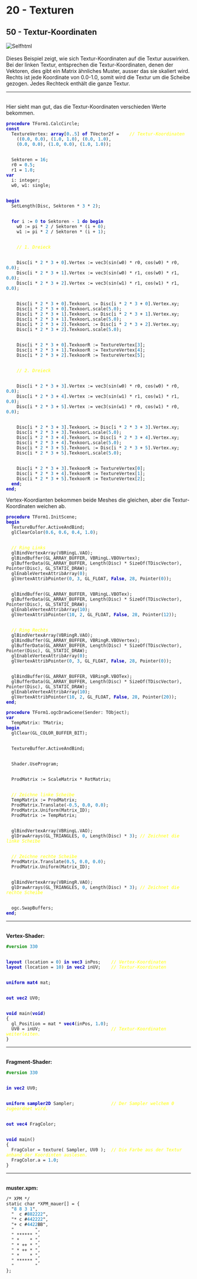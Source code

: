 <html>
    <b><h1>20 - Texturen</h1></b>
    <b><h2>50 - Textur-Koordinaten</h2></b>
<img src="image.png" alt="Selfhtml"><br><br>
Dieses Beispiel zeigt, wie sich Textur-Koordinaten auf die Textur auswirken.<br>
Bei der linken Textur, entsprechen die Textur-Koordinaten, denen der Vektoren, dies gibt ein Matrix ähnliches Muster, ausser das sie skaliert wird.<br>
Rechts ist jede Koordinate von 0.0-1.0, somit wird die Textur um die Scheibe gezogen. Jedes Rechteck enthält die ganze Textur.<br>
<hr><br>
Hier sieht man gut, das die Textur-Koordinaten verschieden Werte bekommen.<br>
<pre><code><b><font color="0000BB">procedure</font></b> TForm1.CalcCircle;
<b><font color="0000BB">const</font></b>
  TextureVertex: <b><font color="0000BB">array</font></b>[<font color="#0077BB">0</font>..<font color="#0077BB">5</font>] <b><font color="0000BB">of</font></b> TVector2f =    <i><font color="#FFFF00">// Textur-Koordinaten</font></i>
    ((<font color="#0077BB">0</font>.<font color="#0077BB">0</font>, <font color="#0077BB">0</font>.<font color="#0077BB">0</font>), (<font color="#0077BB">1</font>.<font color="#0077BB">0</font>, <font color="#0077BB">1</font>.<font color="#0077BB">0</font>), (<font color="#0077BB">0</font>.<font color="#0077BB">0</font>, <font color="#0077BB">1</font>.<font color="#0077BB">0</font>),
    (<font color="#0077BB">0</font>.<font color="#0077BB">0</font>, <font color="#0077BB">0</font>.<font color="#0077BB">0</font>), (<font color="#0077BB">1</font>.<font color="#0077BB">0</font>, <font color="#0077BB">0</font>.<font color="#0077BB">0</font>), (<font color="#0077BB">1</font>.<font color="#0077BB">0</font>, <font color="#0077BB">1</font>.<font color="#0077BB">0</font>));
<br>
  Sektoren = <font color="#0077BB">16</font>;
  r0 = <font color="#0077BB">0</font>.<font color="#0077BB">5</font>;
  r1 = <font color="#0077BB">1</font>.<font color="#0077BB">0</font>;
<b><font color="0000BB">var</font></b>
  i: integer;
  w0, w1: single;
<br>
<b><font color="0000BB">begin</font></b>
  SetLength(Disc, Sektoren * <font color="#0077BB">3</font> * <font color="#0077BB">2</font>);
<br>
  <b><font color="0000BB">for</font></b> i := <font color="#0077BB">0</font> <b><font color="0000BB">to</font></b> Sektoren - <font color="#0077BB">1</font> <b><font color="0000BB">do</font></b> <b><font color="0000BB">begin</font></b>
    w0 := pi * <font color="#0077BB">2</font> / Sektoren * (i + <font color="#0077BB">0</font>);
    w1 := pi * <font color="#0077BB">2</font> / Sektoren * (i + <font color="#0077BB">1</font>);
<br>
    <i><font color="#FFFF00">// 1. Dreieck</font></i>
<br>
    Disc[i * <font color="#0077BB">2</font> * <font color="#0077BB">3</font> + <font color="#0077BB">0</font>].Vertex := vec3(sin(w0) * r0, cos(w0) * r0, <font color="#0077BB">0</font>.<font color="#0077BB">0</font>);
    Disc[i * <font color="#0077BB">2</font> * <font color="#0077BB">3</font> + <font color="#0077BB">1</font>].Vertex := vec3(sin(w0) * r1, cos(w0) * r1, <font color="#0077BB">0</font>.<font color="#0077BB">0</font>);
    Disc[i * <font color="#0077BB">2</font> * <font color="#0077BB">3</font> + <font color="#0077BB">2</font>].Vertex := vec3(sin(w1) * r1, cos(w1) * r1, <font color="#0077BB">0</font>.<font color="#0077BB">0</font>);
<br>
    Disc[i * <font color="#0077BB">2</font> * <font color="#0077BB">3</font> + <font color="#0077BB">0</font>].TexkoorL := Disc[i * <font color="#0077BB">2</font> * <font color="#0077BB">3</font> + <font color="#0077BB">0</font>].Vertex.xy;
    Disc[i * <font color="#0077BB">2</font> * <font color="#0077BB">3</font> + <font color="#0077BB">0</font>].TexkoorL.scale(<font color="#0077BB">5</font>.<font color="#0077BB">0</font>);
    Disc[i * <font color="#0077BB">2</font> * <font color="#0077BB">3</font> + <font color="#0077BB">1</font>].TexkoorL := Disc[i * <font color="#0077BB">2</font> * <font color="#0077BB">3</font> + <font color="#0077BB">1</font>].Vertex.xy;
    Disc[i * <font color="#0077BB">2</font> * <font color="#0077BB">3</font> + <font color="#0077BB">1</font>].TexkoorL.scale(<font color="#0077BB">5</font>.<font color="#0077BB">0</font>);
    Disc[i * <font color="#0077BB">2</font> * <font color="#0077BB">3</font> + <font color="#0077BB">2</font>].TexkoorL := Disc[i * <font color="#0077BB">2</font> * <font color="#0077BB">3</font> + <font color="#0077BB">2</font>].Vertex.xy;
    Disc[i * <font color="#0077BB">2</font> * <font color="#0077BB">3</font> + <font color="#0077BB">2</font>].TexkoorL.scale(<font color="#0077BB">5</font>.<font color="#0077BB">0</font>);
<br>
    Disc[i * <font color="#0077BB">2</font> * <font color="#0077BB">3</font> + <font color="#0077BB">0</font>].TexkoorR := TextureVertex[<font color="#0077BB">3</font>];
    Disc[i * <font color="#0077BB">2</font> * <font color="#0077BB">3</font> + <font color="#0077BB">1</font>].TexkoorR := TextureVertex[<font color="#0077BB">4</font>];
    Disc[i * <font color="#0077BB">2</font> * <font color="#0077BB">3</font> + <font color="#0077BB">2</font>].TexkoorR := TextureVertex[<font color="#0077BB">5</font>];
<br>
    <i><font color="#FFFF00">// 2. Dreieck</font></i>
<br>
    Disc[i * <font color="#0077BB">2</font> * <font color="#0077BB">3</font> + <font color="#0077BB">3</font>].Vertex := vec3(sin(w0) * r0, cos(w0) * r0, <font color="#0077BB">0</font>.<font color="#0077BB">0</font>);
    Disc[i * <font color="#0077BB">2</font> * <font color="#0077BB">3</font> + <font color="#0077BB">4</font>].Vertex := vec3(sin(w1) * r1, cos(w1) * r1, <font color="#0077BB">0</font>.<font color="#0077BB">0</font>);
    Disc[i * <font color="#0077BB">2</font> * <font color="#0077BB">3</font> + <font color="#0077BB">5</font>].Vertex := vec3(sin(w1) * r0, cos(w1) * r0, <font color="#0077BB">0</font>.<font color="#0077BB">0</font>);
<br>
    Disc[i * <font color="#0077BB">2</font> * <font color="#0077BB">3</font> + <font color="#0077BB">3</font>].TexkoorL := Disc[i * <font color="#0077BB">2</font> * <font color="#0077BB">3</font> + <font color="#0077BB">3</font>].Vertex.xy;
    Disc[i * <font color="#0077BB">2</font> * <font color="#0077BB">3</font> + <font color="#0077BB">3</font>].TexkoorL.scale(<font color="#0077BB">5</font>.<font color="#0077BB">0</font>);
    Disc[i * <font color="#0077BB">2</font> * <font color="#0077BB">3</font> + <font color="#0077BB">4</font>].TexkoorL := Disc[i * <font color="#0077BB">2</font> * <font color="#0077BB">3</font> + <font color="#0077BB">4</font>].Vertex.xy;
    Disc[i * <font color="#0077BB">2</font> * <font color="#0077BB">3</font> + <font color="#0077BB">4</font>].TexkoorL.scale(<font color="#0077BB">5</font>.<font color="#0077BB">0</font>);
    Disc[i * <font color="#0077BB">2</font> * <font color="#0077BB">3</font> + <font color="#0077BB">5</font>].TexkoorL := Disc[i * <font color="#0077BB">2</font> * <font color="#0077BB">3</font> + <font color="#0077BB">5</font>].Vertex.xy;
    Disc[i * <font color="#0077BB">2</font> * <font color="#0077BB">3</font> + <font color="#0077BB">5</font>].TexkoorL.scale(<font color="#0077BB">5</font>.<font color="#0077BB">0</font>);
<br>
    Disc[i * <font color="#0077BB">2</font> * <font color="#0077BB">3</font> + <font color="#0077BB">3</font>].TexkoorR := TextureVertex[<font color="#0077BB">0</font>];
    Disc[i * <font color="#0077BB">2</font> * <font color="#0077BB">3</font> + <font color="#0077BB">4</font>].TexkoorR := TextureVertex[<font color="#0077BB">1</font>];
    Disc[i * <font color="#0077BB">2</font> * <font color="#0077BB">3</font> + <font color="#0077BB">5</font>].TexkoorR := TextureVertex[<font color="#0077BB">2</font>];
  <b><font color="0000BB">end</font></b>;
<b><font color="0000BB">end</font></b>;</code></pre>
Vertex-Koordianten bekommen beide Meshes die gleichen, aber die Textur-Koordinaten weichen ab.<br>
<pre><code><b><font color="0000BB">procedure</font></b> TForm1.InitScene;
<b><font color="0000BB">begin</font></b>
  TextureBuffer.ActiveAndBind;
  glClearColor(<font color="#0077BB">0</font>.<font color="#0077BB">6</font>, <font color="#0077BB">0</font>.<font color="#0077BB">6</font>, <font color="#0077BB">0</font>.<font color="#0077BB">4</font>, <font color="#0077BB">1</font>.<font color="#0077BB">0</font>);
<br>
  <i><font color="#FFFF00">// Ring Links</font></i>
  glBindVertexArray(VBRingL.VAO);
  glBindBuffer(GL_ARRAY_BUFFER, VBRingL.VBOVertex);
  glBufferData(GL_ARRAY_BUFFER, Length(Disc) * SizeOf(TDiscVector), Pointer(Disc), GL_STATIC_DRAW);
  glEnableVertexAttribArray(<font color="#0077BB">0</font>);
  glVertexAttribPointer(<font color="#0077BB">0</font>, <font color="#0077BB">3</font>, GL_FLOAT, <b><font color="0000BB">False</font></b>, <font color="#0077BB">28</font>, Pointer(<font color="#0077BB">0</font>));
<br>
  glBindBuffer(GL_ARRAY_BUFFER, VBRingL.VBOTex);
  glBufferData(GL_ARRAY_BUFFER, Length(Disc) * SizeOf(TDiscVector), Pointer(Disc), GL_STATIC_DRAW);
  glEnableVertexAttribArray(<font color="#0077BB">10</font>);
  glVertexAttribPointer(<font color="#0077BB">10</font>, <font color="#0077BB">2</font>, GL_FLOAT, <b><font color="0000BB">False</font></b>, <font color="#0077BB">28</font>, Pointer(<font color="#0077BB">12</font>));
<br>
  <i><font color="#FFFF00">// Ring Rechts</font></i>
  glBindVertexArray(VBRingR.VAO);
  glBindBuffer(GL_ARRAY_BUFFER, VBRingR.VBOVertex);
  glBufferData(GL_ARRAY_BUFFER, Length(Disc) * SizeOf(TDiscVector), Pointer(Disc), GL_STATIC_DRAW);
  glEnableVertexAttribArray(<font color="#0077BB">0</font>);
  glVertexAttribPointer(<font color="#0077BB">0</font>, <font color="#0077BB">3</font>, GL_FLOAT, <b><font color="0000BB">False</font></b>, <font color="#0077BB">28</font>, Pointer(<font color="#0077BB">0</font>));
<br>
  glBindBuffer(GL_ARRAY_BUFFER, VBRingR.VBOTex);
  glBufferData(GL_ARRAY_BUFFER, Length(Disc) * SizeOf(TDiscVector), Pointer(Disc), GL_STATIC_DRAW);
  glEnableVertexAttribArray(<font color="#0077BB">10</font>);
  glVertexAttribPointer(<font color="#0077BB">10</font>, <font color="#0077BB">2</font>, GL_FLOAT, <b><font color="0000BB">False</font></b>, <font color="#0077BB">28</font>, Pointer(<font color="#0077BB">20</font>));
<b><font color="0000BB">end</font></b>;</code></pre>
<pre><code><b><font color="0000BB">procedure</font></b> TForm1.ogcDrawScene(Sender: TObject);
<b><font color="0000BB">var</font></b>
  TempMatrix: TMatrix;
<b><font color="0000BB">begin</font></b>
  glClear(GL_COLOR_BUFFER_BIT);
<br>
  TextureBuffer.ActiveAndBind;
<br>
  Shader.UseProgram;
<br>
  ProdMatrix := ScaleMatrix * RotMatrix;
<br>
  <i><font color="#FFFF00">// Zeichne linke Scheibe</font></i>
  TempMatrix := ProdMatrix;
  ProdMatrix.Translate(-<font color="#0077BB">0</font>.<font color="#0077BB">5</font>, <font color="#0077BB">0</font>.<font color="#0077BB">0</font>, <font color="#0077BB">0</font>.<font color="#0077BB">0</font>);
  ProdMatrix.Uniform(Matrix_ID);
  ProdMatrix := TempMatrix;
<br>
  glBindVertexArray(VBRingL.VAO);
  glDrawArrays(GL_TRIANGLES, <font color="#0077BB">0</font>, Length(Disc) * <font color="#0077BB">3</font>); <i><font color="#FFFF00">// Zeichnet die linke Scheibe</font></i>
<br>
  <i><font color="#FFFF00">// Zeichne rechte Scheibe</font></i>
  ProdMatrix.Translate(<font color="#0077BB">0</font>.<font color="#0077BB">5</font>, <font color="#0077BB">0</font>.<font color="#0077BB">0</font>, <font color="#0077BB">0</font>.<font color="#0077BB">0</font>);
  ProdMatrix.Uniform(Matrix_ID);
<br>
  glBindVertexArray(VBRingR.VAO);
  glDrawArrays(GL_TRIANGLES, <font color="#0077BB">0</font>, Length(Disc) * <font color="#0077BB">3</font>); <i><font color="#FFFF00">// Zeichnet die rechte Scheibe</font></i>
<br>
  ogc.SwapBuffers;
<b><font color="0000BB">end</font></b>;</code></pre>
<hr><br>
<b>Vertex-Shader:</b><br>
<pre><code><b><font color="#008800">#version</font></b> <font color="#0077BB">330</font>
<br>
<b><font color="0000BB">layout</font></b> (location = <font color="#0077BB">0</font>) <b><font color="0000BB">in</font></b> <b><font color="0000BB">vec3</font></b> inPos;    <i><font color="#FFFF00">// Vertex-Koordinaten</font></i>
<b><font color="0000BB">layout</font></b> (location = <font color="#0077BB">10</font>) <b><font color="0000BB">in</font></b> <b><font color="0000BB">vec2</font></b> inUV;    <i><font color="#FFFF00">// Textur-Koordinaten</font></i>
<br>
<b><font color="0000BB">uniform</font></b> <b><font color="0000BB">mat4</font></b> mat;
<br>
<b><font color="0000BB">out</font></b> <b><font color="0000BB">vec2</font></b> UV0;
<br>
<b><font color="0000BB">void</font></b> main(<b><font color="0000BB">void</font></b>)
{
  gl_Position = mat * <b><font color="0000BB">vec4</font></b>(inPos, <font color="#0077BB">1</font>.<font color="#0077BB">0</font>);
  UV0 = inUV;                           <i><font color="#FFFF00">// Textur-Koordinaten weiterleiten.</font></i>
}
</code></pre>
<hr><br>
<b>Fragment-Shader:</b><br>
<pre><code><b><font color="#008800">#version</font></b> <font color="#0077BB">330</font>
<br>
<b><font color="0000BB">in</font></b> <b><font color="0000BB">vec2</font></b> UV0;
<br>
<b><font color="0000BB">uniform</font></b> <b><font color="0000BB">sampler2D</font></b> Sampler;              <i><font color="#FFFF00">// Der Sampler welchem 0 zugeordnet wird.</font></i>
<br>
<b><font color="0000BB">out</font></b> <b><font color="0000BB">vec4</font></b> FragColor;
<br>
<b><font color="0000BB">void</font></b> main()
{
  FragColor = texture( Sampler, UV0 );  <i><font color="#FFFF00">// Die Farbe aus der Textur anhand der Koordinten auslesen.</font></i>
  FragColor.a = <font color="#0077BB">1</font>.<font color="#0077BB">0</font>;
}
</code></pre>
<hr><br>
<b>muster.xpm:</b><br>
<pre><code>/* XPM */
static char *XPM_mauer[] = {
  "<font color="#0077BB">8</font> <font color="#0077BB">8</font> <font color="#0077BB">3</font> <font color="#0077BB">1</font>",
  "  c #<font color="#0077BB">882222</font>",
  "* c #<font color="#0077BB">442222</font>",
  "+ c #<font color="#0077BB">4422</font>BB",
  "        ",
  " ****** ",
  " *    * ",
  " * ++ * ",
  " * ++ * ",
  " *    * ",
  " ****** ",
  "        "
};
</code></pre>
<br>
</html>
